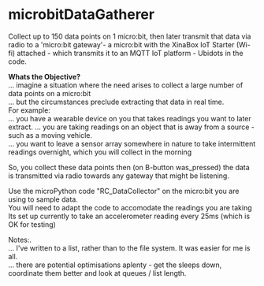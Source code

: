 # microbitDataGatherer
Collect up to 150 data points on 1 micro:bit, then later transmit that data via radio to a 'micro:bit gateway'- a micro:bit with the XinaBox IoT Starter (Wi-fi) attached - which transmits it to an MQTT IoT platform - Ubidots in the code.

<b>Whats the Objective?</b></br>
... imagine a situation where the need arises to collect a large number of data points on a micro:bit</br>
... but the circumstances preclude extracting that data in real time.</br>
For example:</br>
... you have a wearable device on you that takes readings you want to later extract.
... you are taking readings on an object that is away from a source - such as a moving vehicle.</br>
... you want to leave a sensor array somewhere in nature to take intermittent readings overnight, which you will collect in the morning</br>

So, you collect these data points then (on B-button was_pressed) the data is transmitted via radio towards any gateway that might be listening.

Use the microPython code "RC_DataCollector" on the micro:bit you are using to sample data.<br>
You will need to adapt the code to accomodate the readings you are taking<br>
Its set up currently to take an accelerometer reading every 25ms (which is OK for testing)

Notes:.<br>
... I've written to a list, rather than to the file system.  It was easier for me is all.<br>
... there are potential optimisations aplenty - get the sleeps down, coordinate them better and look at queues / list length.
